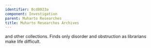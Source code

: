 ```yaml
---
identifier: 8cd8023a
component: Investigation
parent: Muharto Researches 
title: Muharto Researches Archives
---
```

and other collections. Finds only disorder and obstruction as librarians
make life difficult.
